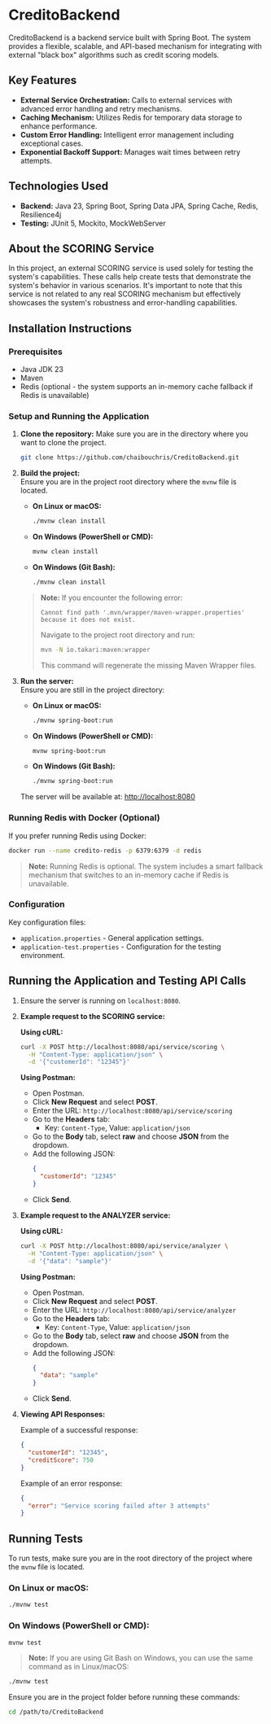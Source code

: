 # CreditoBackend

CreditoBackend is a backend service built with Spring Boot. The system provides a flexible, scalable, and API-based mechanism for integrating with external "black box" algorithms such as credit scoring models.

## Key Features

- **External Service Orchestration:** Calls to external services with advanced error handling and retry mechanisms.
- **Caching Mechanism:** Utilizes Redis for temporary data storage to enhance performance.
- **Custom Error Handling:** Intelligent error management including exceptional cases.
- **Exponential Backoff Support:** Manages wait times between retry attempts.

## Technologies Used

- **Backend:** Java 23, Spring Boot, Spring Data JPA, Spring Cache, Redis, Resilience4j
- **Testing:** JUnit 5, Mockito, MockWebServer

## About the SCORING Service

In this project, an external SCORING service is used solely for testing the system's capabilities. These calls help create tests that demonstrate the system's behavior in various scenarios. It's important to note that this service is not related to any real SCORING mechanism but effectively showcases the system's robustness and error-handling capabilities.

## Installation Instructions

### Prerequisites

- Java JDK 23
- Maven
- Redis (optional - the system supports an in-memory cache fallback if Redis is unavailable)

### Setup and Running the Application

1. **Clone the repository:**
   Make sure you are in the directory where you want to clone the project.
   ```bash
   git clone https://github.com/chaibouchris/CreditoBackend.git
   ```

2. **Build the project:**  
   Ensure you are in the project root directory where the `mvnw` file is located.
   - **On Linux or macOS:**
     ```bash
     ./mvnw clean install
     ```
   - **On Windows (PowerShell or CMD):**
     ```bash
     mvnw clean install
     ```
   - **On Windows (Git Bash):**
     ```bash
     ./mvnw clean install
     ```

   > **Note:** If you encounter the following error:
   > ```
   > Cannot find path '.mvn/wrapper/maven-wrapper.properties' because it does not exist.
   > ```
   > Navigate to the project root directory and run:
   > ```bash
   > mvn -N io.takari:maven:wrapper
   > ```
   > This command will regenerate the missing Maven Wrapper files.

3. **Run the server:**  
   Ensure you are still in the project directory:
   - **On Linux or macOS:**
     ```bash
     ./mvnw spring-boot:run
     ```
   - **On Windows (PowerShell or CMD):**
     ```bash
     mvnw spring-boot:run
     ```
   - **On Windows (Git Bash):**
     ```bash
     ./mvnw spring-boot:run
     ```

   The server will be available at: [http://localhost:8080](http://localhost:8080)

### Running Redis with Docker (Optional)

If you prefer running Redis using Docker:

```bash
docker run --name credito-redis -p 6379:6379 -d redis
```

> **Note:** Running Redis is optional. The system includes a smart fallback mechanism that switches to an in-memory cache if Redis is unavailable.

### Configuration

Key configuration files:
- `application.properties` - General application settings.
- `application-test.properties` - Configuration for the testing environment.

## Running the Application and Testing API Calls

1. Ensure the server is running on `localhost:8080`.

2. **Example request to the SCORING service:**

   **Using cURL:**
   ```bash
   curl -X POST http://localhost:8080/api/service/scoring \
     -H "Content-Type: application/json" \
     -d '{"customerId": "12345"}'
   ```

   **Using Postman:**
   - Open Postman.
   - Click **New Request** and select **POST**.
   - Enter the URL: `http://localhost:8080/api/service/scoring`
   - Go to the **Headers** tab:
     - Key: `Content-Type`, Value: `application/json`
   - Go to the **Body** tab, select **raw** and choose **JSON** from the dropdown.
   - Add the following JSON:
     ```json
     {
       "customerId": "12345"
     }
     ```
   - Click **Send**.

3. **Example request to the ANALYZER service:**

   **Using cURL:**
   ```bash
   curl -X POST http://localhost:8080/api/service/analyzer \
     -H "Content-Type: application/json" \
     -d '{"data": "sample"}'
   ```

   **Using Postman:**
   - Open Postman.
   - Click **New Request** and select **POST**.
   - Enter the URL: `http://localhost:8080/api/service/analyzer`
   - Go to the **Headers** tab:
     - Key: `Content-Type`, Value: `application/json`
   - Go to the **Body** tab, select **raw** and choose **JSON** from the dropdown.
   - Add the following JSON:
     ```json
     {
       "data": "sample"
     }
     ```
   - Click **Send**.

4. **Viewing API Responses:**

   Example of a successful response:
   ```json
   {
     "customerId": "12345",
     "creditScore": 750
   }
   ```

   Example of an error response:
   ```json
   {
     "error": "Service scoring failed after 3 attempts"
   }
   ```

## Running Tests

To run tests, make sure you are in the root directory of the project where the `mvnw` file is located.

### **On Linux or macOS:**
```bash
./mvnw test
```

### **On Windows (PowerShell or CMD):**
```bash
mvnw test
```

> **Note:** If you are using Git Bash on Windows, you can use the same command as in Linux/macOS:
```bash
./mvnw test
```

Ensure you are in the project folder before running these commands:
```bash
cd /path/to/CreditoBackend
```
